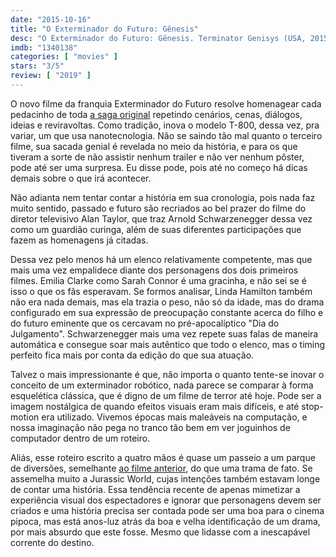 ```yaml
---
date: "2015-10-16"
title: "O Exterminador do Futuro: Gênesis"
desc: "O Exterminador do Futuro: Gênesis. Terminator Genisys (USA, 2015). Dirigido por Alan Taylor. Escrito por Laeta Kalogridis, Patrick Lussier, James Cameron, Gale Anne Hurd. Com Arnold Schwarzenegger, Jason Clarke, Emilia Clarke, Jai Courtney, J.K. Simmons, Dayo Okeniyi, Matt Smith, Courtney B. Vance, Byung-hun Lee."
imdb: "1340138"
categories: [ "movies" ]
stars: "3/5"
review: [ "2019" ]
---
```

O novo filme da franquia Exterminador do Futuro resolve homenagear cada pedacinho de toda [a saga original](/o-exterminador-do-futuro) repetindo cenários, cenas, diálogos, ideias e reviravoltas. Como tradição, inova o modelo T-800, dessa vez, pra variar, um que usa nanotecnologia. Não se saindo tão mal quanto o terceiro filme, sua sacada genial é revelada no meio da história, e para os que tiveram a sorte de não assistir nenhum trailer e não ver nenhum pôster, pode até ser uma surpresa. Eu disse pode, pois até no começo há dicas demais sobre o que irá acontecer.

Não adianta nem tentar contar a história em sua cronologia, pois nada faz muito sentido, passado e futuro são recriados ao bel prazer do filme do diretor televisivo Alan Taylor, que traz Arnold Schwarzenegger dessa vez como um guardião curinga, além de suas diferentes participações que fazem as homenagens já citadas.

Dessa vez pelo menos há um elenco relativamente competente, mas que mais uma vez empalidece diante dos personagens dos dois primeiros filmes. Emilia Clarke como Sarah Connor é uma gracinha, e não sei se é isso o que os fãs esperavam. Se formos analisar, Linda Hamilton também não era nada demais, mas ela trazia o peso, não só da idade, mas do drama configurado em sua expressão de preocupação constante acerca do filho e do futuro eminente que os cercavam no pré-apocalíptico "Dia do Julgamento". Schwarzenegger mais uma vez repete suas falas de maneira automática e consegue soar mais autêntico que todo o elenco, mas o timing perfeito fica mais por conta da edição do que sua atuação.

Talvez o mais impressionante é que, não importa o quanto tente-se inovar o conceito de um exterminador robótico, nada parece se comparar à forma esquelética clássica, que é digno de um filme de terror até hoje. Pode ser a imagem nostálgica de quando efeitos visuais eram mais difíceis, e até stop-motion era utilizado. Vivemos épocas mais maleáveis na computação, e nossa imaginação não pega no tranco tão bem em ver joguinhos de computador dentro de um roteiro.

Aliás, esse roteiro escrito a quatro mãos é quase um passeio a um parque de diversões, semelhante [ao filme anterior](/o-exterminador-do-futuro-a-salvacao), do que uma trama de fato. Se assemelha muito a Jurassic World, cujas intenções também estavam longe de contar uma história. Essa tendência recente de apenas mimetizar a experiência visual dos espectadores e ignorar que personagens devem ser criados e uma história precisa ser contada pode ser uma boa para o cinema pipoca, mas está anos-luz atrás da boa e velha identificação de um drama, por mais absurdo que este fosse. Mesmo que lidasse com a inescapável corrente do destino.
